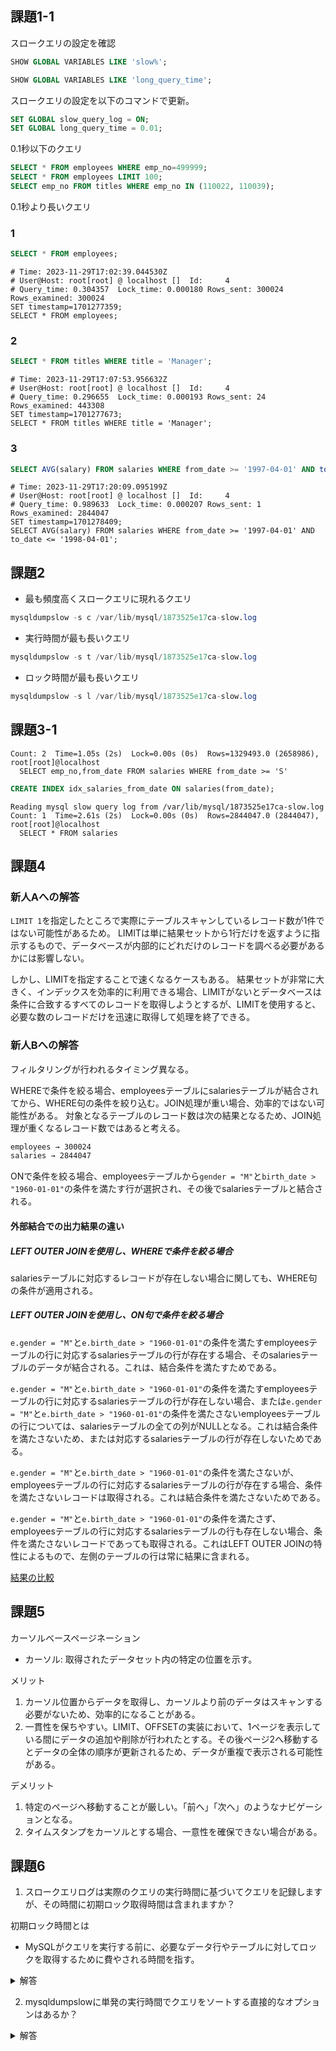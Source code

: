 ## 課題1-1

スロークエリの設定を確認
````sql
SHOW GLOBAL VARIABLES LIKE 'slow%';
````

````sql
SHOW GLOBAL VARIABLES LIKE 'long_query_time';
````

スロークエリの設定を以下のコマンドで更新。

````sql
SET GLOBAL slow_query_log = ON;
SET GLOBAL long_query_time = 0.01;
````

0.1秒以下のクエリ
````sql
SELECT * FROM employees WHERE emp_no=499999;
SELECT * FROM employees LIMIT 100;
SELECT emp_no FROM titles WHERE emp_no IN (110022, 110039);
````


0.1秒より長いクエリ
### 1

````sql
SELECT * FROM employees;
````

````log
# Time: 2023-11-29T17:02:39.044530Z
# User@Host: root[root] @ localhost []  Id:     4
# Query_time: 0.304357  Lock_time: 0.000180 Rows_sent: 300024  Rows_examined: 300024
SET timestamp=1701277359;
SELECT * FROM employees;
````
### 2
````sql
SELECT * FROM titles WHERE title = 'Manager';
````

````log
# Time: 2023-11-29T17:07:53.956632Z
# User@Host: root[root] @ localhost []  Id:     4
# Query_time: 0.296655  Lock_time: 0.000193 Rows_sent: 24  Rows_examined: 443308
SET timestamp=1701277673;
SELECT * FROM titles WHERE title = 'Manager';
````
### 3
````sql
SELECT AVG(salary) FROM salaries WHERE from_date >= '1997-04-01' AND to_date <= '1998-04-01';
````

````log
# Time: 2023-11-29T17:20:09.095199Z
# User@Host: root[root] @ localhost []  Id:     4
# Query_time: 0.989633  Lock_time: 0.000207 Rows_sent: 1  Rows_examined: 2844047
SET timestamp=1701278409;
SELECT AVG(salary) FROM salaries WHERE from_date >= '1997-04-01' AND to_date <= '1998-04-01';
````

## 課題2
- 最も頻度高くスロークエリに現れるクエリ
````sql
mysqldumpslow -s c /var/lib/mysql/1873525e17ca-slow.log
````

- 実行時間が最も長いクエリ
````sql
mysqldumpslow -s t /var/lib/mysql/1873525e17ca-slow.log
````

- ロック時間が最も長いクエリ
````sql
mysqldumpslow -s l /var/lib/mysql/1873525e17ca-slow.log
````

## 課題3-1

````log
Count: 2  Time=1.05s (2s)  Lock=0.00s (0s)  Rows=1329493.0 (2658986), root[root]@localhost
  SELECT emp_no,from_date FROM salaries WHERE from_date >= 'S'
````

````sql
CREATE INDEX idx_salaries_from_date ON salaries(from_date);
````

````log
Reading mysql slow query log from /var/lib/mysql/1873525e17ca-slow.log
Count: 1  Time=2.61s (2s)  Lock=0.00s (0s)  Rows=2844047.0 (2844047), root[root]@localhost
  SELECT * FROM salaries
````

## 課題4

### 新人Aへの解答
`LIMIT 1`を指定したところで実際にテーブルスキャンしているレコード数が1件ではない可能性があるため。
LIMITは単に結果セットから1行だけを返すように指示するもので、データベースが内部的にどれだけのレコードを調べる必要があるかには影響しない。

しかし、LIMITを指定することで速くなるケースもある。
結果セットが非常に大きく、インデックスを効率的に利用できる場合、LIMITがないとデータベースは条件に合致するすべてのレコードを取得しようとするが、LIMITを使用すると、必要な数のレコードだけを迅速に取得して処理を終了できる。

### 新人Bへの解答
フィルタリングが行われるタイミング異なる。

WHEREで条件を絞る場合、employeesテーブルにsalariesテーブルが結合されてから、WHERE句の条件を絞り込む。JOIN処理が重い場合、効率的ではない可能性がある。
対象となるテーブルのレコード数は次の結果となるため、JOIN処理が重くなるレコード数ではあると考える。

````txt
employees → 300024
salaries → 2844047
````

ONで条件を絞る場合、employeesテーブルから`gender = "M"`と`birth_date > "1960-01-01"`の条件を満たす行が選択され、その後でsalariesテーブルと結合される。

#### 外部結合での出力結果の違い

##### LEFT OUTER JOINを使用し、WHEREで条件を絞る場合
salariesテーブルに対応するレコードが存在しない場合に関しても、WHERE句の条件が適用される。

##### LEFT OUTER JOINを使用し、ON句で条件を絞る場合
`e.gender = "M"`と`e.birth_date > "1960-01-01"`の条件を満たすemployeesテーブルの行に対応するsalariesテーブルの行が存在する場合、そのsalariesテーブルのデータが結合される。これは、結合条件を満たすためである。

`e.gender = "M"`と`e.birth_date > "1960-01-01"`の条件を満たすemployeesテーブルの行に対応するsalariesテーブルの行が存在しない場合、または`e.gender = "M"`と`e.birth_date > "1960-01-01"`の条件を満たさないemployeesテーブルの行については、salariesテーブルの全ての列がNULLとなる。これは結合条件を満たさないため、または対応するsalariesテーブルの行が存在しないためである。

`e.gender = "M"`と`e.birth_date > "1960-01-01"`の条件を満たさないが、employeesテーブルの行に対応するsalariesテーブルの行が存在する場合、条件を満たさないレコードは取得される。これは結合条件を満たさないためである。

`e.gender = "M"`と`e.birth_date > "1960-01-01"`の条件を満たさず、employeesテーブルの行に対応するsalariesテーブルの行も存在しない場合、条件を満たさないレコードであっても取得される。これはLEFT OUTER JOINの特性によるもので、左側のテーブルの行は常に結果に含まれる。

[結果の比較](./result.txt)

## 課題5

カーソルベースページネーション

- カーソル: 取得されたデータセット内の特定の位置を示す。

メリット

1. カーソル位置からデータを取得し、カーソルより前のデータはスキャンする必要がないため、効率的になることがある。
2. 一貫性を保ちやすい。LIMIT、OFFSETの実装において、1ページを表示している間にデータの追加や削除が行われたとする。その後ページ2へ移動するとデータの全体の順序が更新されるため、データが重複で表示される可能性がある。

デメリット

1. 特定のページへ移動することが厳しい。「前へ」「次へ」のようなナビゲーションとなる。
2. タイムスタンプをカーソルとする場合、一意性を確保できない場合がある。

## 課題6

1. スロークエリログは実際のクエリの実行時間に基づいてクエリを記録しますが、その時間に初期ロック取得時間は含まれますか？

初期ロック時間とは
- MySQLがクエリを実行する前に、必要なデータ行やテーブルに対してロックを取得するために費やされる時間を指す。

<details>
<summary>解答</summary>
含まれる
</details>

2. mysqldumpslowに単発の実行時間でクエリをソートする直接的なオプションはあるか？
<details>
<summary>解答</summary>
ない。スロークエリログに記録されたクエリを総実行時間に基づいてソートするが、これはクエリが実行された回数（Count）も考慮に入れた時間である。
</details>
